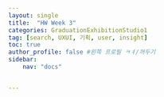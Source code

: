 ```yaml
---
layout: single
title:  "HW Week 3"
categories: GraduationExhibitionStudio1
tag: [search, UXUI, 기획, user, insight]
toc: true
author_profile: false #왼쪽 프로필 ㅋㅕ/꺼두기
sidebar:
    nav: "docs"


---
```


# 